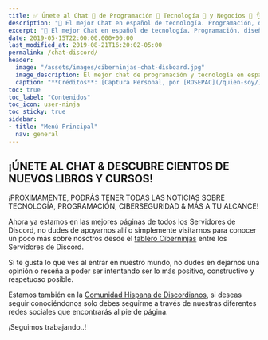 ```yaml
---
title: ✅ Únete al Chat 🤖 de Programación 🚀 Tecnología 🤑 y Negocios 💼 👌
description: "🚀 El mejor Chat en español de tecnología. Programación, diseño, ciberseguridad, cibereducación, criptomonedas, todo el cibermundo en un único espacio."
excerpt: "🚀 El mejor Chat en español de tecnología. Programación, diseño, ciberseguridad, cibereducación, criptomonedas, todo el cibermundo en un único espacio."
date: 2019-05-15T22:00:00.000+00:00
last_modified_at: 2019-08-21T16:20:02-05:00
permalink: /chat-discord/
header:
  image: "/assets/images/ciberninjas-chat-disboard.jpg"
  image_description: El mejor chat de programación y tecnología en español que existe en toda la red de Internet, invitación a través de Disboard| Comunicación Ciberninjas
  caption: "**Créditos**: [Captura Personal, por [ROSEPAC](/quien-soy/)"
toc: true
toc_label: "Contenidos"
toc_icon: user-ninja
toc_sticky: true
sidebar:
- title: "Menú Principal"
  nav: general
---
```


## ¡ÚNETE AL CHAT & DESCUBRE CIENTOS DE NUEVOS LIBROS Y CURSOS!

¡PROXIMAMENTE, PODRÁS TENER TODAS LAS NOTICIAS SOBRE TECNOLOGÍA, PROGRAMACIÓN, CIBERSEGURIDAD & MÁS A TU ALCANCE!

Ahora ya estamos en las mejores páginas de todos los Servidores de Discord, no dudes de apoyarnos allí o simplemente visitarnos para conocer un poco más sobre nosotros desde el [tablero Ciberninjas](https://disboard.org/server/434642483926925312) entre los Servidores de Discord.

Si te gusta lo que ves al entrar en nuestro mundo, no dudes en dejarnos una opinión o reseña a poder ser intentando ser lo más positivo, constructivo y respetuoso posible.

Estamos también en la [Comunidad Hispana de Discordianos](https://www.discordianos.com/servidor/347-ciberninjas-%F0%9F%91%A9%E2%80%8D%F0%9F%92%BB), si deseas seguir conociéndonos solo debes seguirme a través de nuestras diferentes redes sociales que encontrarás al pie de página.

¡Seguimos trabajando..!